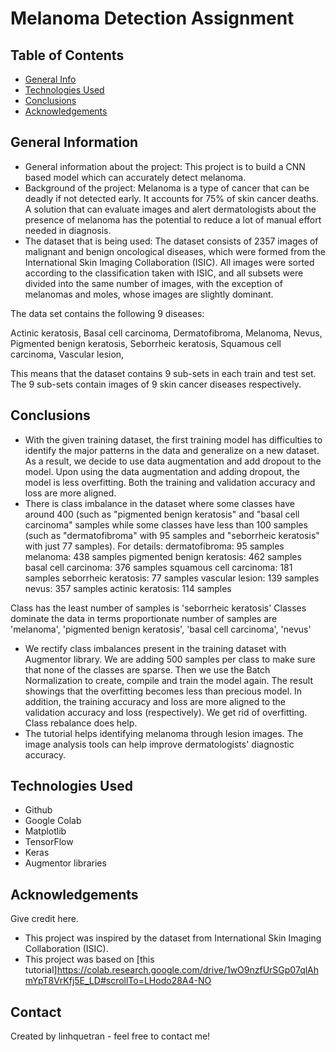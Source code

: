 # Melanoma Detection Assignment

## Table of Contents
* [General Info](#general-information)
* [Technologies Used](#technologies-used)
* [Conclusions](#conclusions)
* [Acknowledgements](#acknowledgements)

## General Information
- General information about the project:
  This project is to build a CNN based model which can accurately detect melanoma.
- Background of the project:
  Melanoma is a type of cancer that can be deadly if not detected early. It accounts for 75% of skin cancer deaths. A solution that can evaluate images and alert dermatologists about the presence of melanoma has the potential to reduce a lot of manual effort needed in diagnosis.
- The dataset that is being used:
  The dataset consists of 2357 images of malignant and benign oncological diseases, which were formed from the International Skin Imaging Collaboration (ISIC). All images were sorted according to the classification taken with ISIC, and all subsets were divided into the same number of images, with the exception of melanomas and moles, whose images are slightly dominant.


The data set contains the following 9 diseases:

Actinic keratosis,
Basal cell carcinoma,
Dermatofibroma,
Melanoma,
Nevus,
Pigmented benign keratosis,
Seborrheic keratosis,
Squamous cell carcinoma,
Vascular lesion,

This means that the dataset contains 9 sub-sets in each train and test set. The 9 sub-sets contain images of 9 skin cancer diseases respectively.

## Conclusions
- With the given training dataset, the first training model has difficulties to identify the major patterns in the data and generalize on a new dataset. As a result, we decide to use data augmentation and add dropout to the model. Upon using the data augmentation and adding dropout, the model is less overfitting. Both the training and validation accuracy and loss are more aligned.
- There is class imbalance in the dataset where some classes have around 400 (such as "pigmented benign keratosis" and "basal cell carcinoma" samples while some classes have less than 100 samples (such as "dermatofibroma" with 95 samples and "seborrheic keratosis" with just 77 samples). For details:
dermatofibroma: 95 samples
melanoma: 438 samples
pigmented benign keratosis: 462 samples
basal cell carcinoma: 376 samples
squamous cell carcinoma: 181 samples
seborrheic keratosis: 77 samples
vascular lesion: 139 samples
nevus: 357 samples
actinic keratosis: 114 samples

Class has the least number of samples is 'seborrheic keratosis'
Classes dominate the data in terms proportionate number of samples are 'melanoma', 'pigmented benign keratosis', 'basal cell carcinoma', 'nevus'
- We rectify class imbalances present in the training dataset with Augmentor library. We are adding 500 samples per class to make sure that none of the classes are sparse. Then we use the Batch Normalization to create, compile and train the model again. The result showings that the overfitting becomes less than precious model. In addition, the training accuracy and loss are more aligned to the validation accuracy and loss (respectively). We get rid of overfitting. Class rebalance does help.
- The tutorial helps identifying melanoma through lesion images. The image analysis tools can help improve dermatologists' diagnostic accuracy.

## Technologies Used
- Github 
- Google Colab
- Matplotlib
- TensorFlow
- Keras
- Augmentor libraries

## Acknowledgements
Give credit here.
- This project was inspired by the dataset from International Skin Imaging Collaboration (ISIC).
- This project was based on [this tutorial]https://colab.research.google.com/drive/1wO9nzfUrSGp07qlAhmYpT8VrKfj5E_LD#scrollTo=LHodo28A4-NO


## Contact
Created by linhquetran - feel free to contact me!

